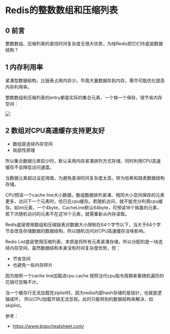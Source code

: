 # Redis的整数数组和压缩列表

## 0 前言

整数数组、压缩列表的查找时间复杂度无很大优势，为啥Redis把它们作底层数据结构？

## 1 内存利用率

紧凑型数据结构，比链表占用内存少。毕竟大量数据存到内存，需尽可能优化提高内存利用率。

整数数组和压缩列表的entry都是实际的集合元素，一个挨一个保存，很节省内存空间：

![](https://my-img.javaedge.com.cn/javaedge-blog/2024/10/180b936a02a953503a2f349b26f55847.png)

## 2 数组对CPU高速缓存支持更友好

- 数组是连续内存空间
- 局部性原理

所以集合数据元素较少时，默认采用内存紧凑排列方式存储，同时利用CPU高速缓存不会降低访问速度。

当数据元素超过设定阈值，为避免查询时间复杂度太高，转为哈希和跳表数据结构存储。

CPU预读一个cache line大小数据，数组数据排列紧凑、相同大小空间保存的元素更多，访问下一个元素时，恰已在cpu缓存。若随机访问，就不能充分利用cpu缓存。如int元素，一个4byte，CacheLine默认64byte，可预读16个挨着的元素，若下次随机访问的元素不在这16个元素，就需重新从内存读取。

Redis底层使用数组和压缩链表对数据大小限制在64个字节以下，当大于64个字节会改变存储数据的数据结构，所以随机访问对CPU高速缓存没啥影响。

Redis List底层使用压缩列表，本质是将所有元素紧凑存储，所以分配的是一块连续内存空间，虽然数据结构本身没有时间复杂度优势，但：

- 节省空间
- 也避免一些内存碎片

因为按照一个cache line加载进cpu cache 按照当代cpu指令周期来看随机遍历的花销可忽略不计。

当一个缓存行无法加载完ziplist时，因为redis内部hash存储的是指针，也就是逻辑成环， 所以CPU加载开销无法忽视。此时只能转别的数据结构来解决，如skiplist。

参考：

- https://www.bigocheatsheet.com/